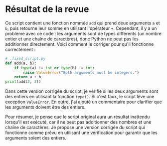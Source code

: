 # Résultat de la revue

Ce script contient une fonction nommée `add` qui prend deux arguments `a` et `b`, puis retourne leur somme en utilisant l'opérateur `+`. Cependant, il y a un problème avec ce code : les arguments sont de types différents (un nombre entier et une chaîne de caractères), donc Python ne peut pas les additionner directement. Voici comment le corriger pour qu'il fonctionne correctement :

```python
# .fixed_script.py
def add(a, b):
    if type(a) != int or type(b) != int:
        raise ValueError("Both arguments must be integers.")
    return a + b
print(add(2, 3))
```

Dans cette version corrigée du script, je vérifie si les deux arguments sont des entiers en utilisant la fonction `type()`. Si c'est faux, le script lève une exception `ValueError`. En outre, j'ai ajouté un commentaire pour clarifier que les arguments doivent être des entiers.

Pour résumer, je pense que le script original aura un résultat inattendu lorsqu'il est exécuté, car il ne peut pas additionner des nombres et une chaîne de caractères. Je propose une version corrigée du script qui fonctionne comme prévu en utilisant une vérification pour garantir que les arguments soient des entiers.